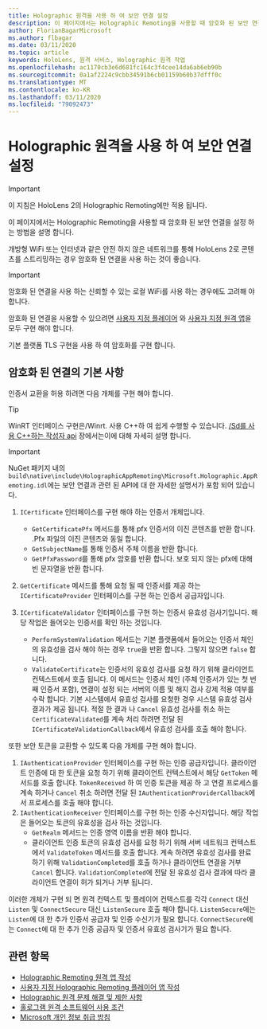 ```yaml
---
title: Holographic 원격을 사용 하 여 보안 연결 설정
description: 이 페이지에서는 Holographic Remoting을 사용할 때 암호화 된 보안 연결을 설정 하는 방법을 설명 합니다.
author: FlorianBagarMicrosoft
ms.author: flbagar
ms.date: 03/11/2020
ms.topic: article
keywords: HoloLens, 원격 서비스, Holographic 원격 작업
ms.openlocfilehash: ac1170cb3e6d681fc164c3f4cee14da6ab6eb90b
ms.sourcegitcommit: 0a1af2224c9cbb34591b6cb01159b60b37dfff0c
ms.translationtype: MT
ms.contentlocale: ko-KR
ms.lasthandoff: 03/11/2020
ms.locfileid: "79092473"
---
```

# <a name="establishing-a-secure-connection-with-holographic-remoting"></a>Holographic 원격을 사용 하 여 보안 연결 설정

>[!IMPORTANT]
>이 지침은 HoloLens 2의 Holographic Remoting에만 적용 됩니다.

이 페이지에서는 Holographic Remoting을 사용할 때 암호화 된 보안 연결을 설정 하는 방법을 설명 합니다.

개방형 WiFi 또는 인터넷과 같은 안전 하지 않은 네트워크를 통해 HoloLens 2로 콘텐츠를 스트리밍하는 경우 암호화 된 연결을 사용 하는 것이 좋습니다.

>[!IMPORTANT]
>암호화 된 연결을 사용 하는 신뢰할 수 있는 로컬 WiFi를 사용 하는 경우에도 고려해 야 합니다.

암호화 된 연결을 사용할 수 있으려면 [사용자 지정 플레이어](holographic-remoting-create-player.md) 와 [사용자 지정 원격 앱](holographic-remoting-create-host.md)을 모두 구현 해야 합니다.

기본 플랫폼 TLS 구현을 사용 하 여 암호화를 구현 합니다.

## <a name="basics-of-an-encrypted-connection"></a>암호화 된 연결의 기본 사항

인증서 교환을 허용 하려면 다음 개체를 구현 해야 합니다.

>[!TIP]
>WinRT 인터페이스 구현은/Winrt. 사용 C++하 여 쉽게 수행할 수 있습니다. [/Sd를 사용 C++하는 작성자 api](https://docs.microsoft.com//windows/uwp/cpp-and-winrt-apis/author-apis) 장에서는이에 대해 자세히 설명 합니다.

>[!IMPORTANT]
>NuGet 패키지 내의 ```build\native\include\HolographicAppRemoting\Microsoft.Holographic.AppRemoting.idl```에는 보안 연결과 관련 된 API에 대 한 자세한 설명서가 포함 되어 있습니다.

1) ```ICertificate``` 인터페이스를 구현 해야 하는 인증서 개체입니다.

    * ```GetCertificatePfx``` 메서드를 통해 pfx 인증서의 이진 콘텐츠를 반환 합니다. .Pfx 파일의 이진 콘텐츠와 동일 합니다.
    * ```GetSubjectName```를 통해 인증서 주체 이름을 반환 합니다.
    * ```GetPfxPassword```를 통해 pfx 암호를 반환 합니다. 보호 되지 않는 pfx에 대해 빈 문자열을 반환 합니다.

2) ```GetCertificate``` 메서드를 통해 요청 될 때 인증서를 제공 하는 ```ICertificateProvider``` 인터페이스를 구현 하는 인증서 공급자입니다.

3) ```ICertificateValidator``` 인터페이스를 구현 하는 인증서 유효성 검사기입니다. 해당 작업은 들어오는 인증서를 확인 하는 것입니다.
    * ```PerformSystemValidation``` 메서드는 기본 플랫폼에서 들어오는 인증서 체인의 유효성을 검사 해야 하는 경우 ```true```을 반환 합니다. 그렇지 않으면 ```false``` 합니다.
    * ```ValidateCertificate```는 인증서의 유효성 검사를 요청 하기 위해 클라이언트 컨텍스트에서 호출 됩니다. 이 메서드는 인증서 체인 (주체 인증서가 있는 첫 번째 인증서 포함), 연결이 설정 되는 서버의 이름 및 해지 검사 강제 적용 여부를 수락 합니다. 기본 시스템에서 유효성 검사를 요청한 경우 시스템 유효성 검사 결과가 제공 됩니다. 적절 한 결과 나 ```Cancel``` 유효성 검사를 취소 하는 ```CertificateValidated```를 계속 처리 하려면 전달 된 ```ICertificateValidationCallback```에서 유효성 검사를 호출 해야 합니다.

또한 보안 토큰을 교환할 수 있도록 다음 개체를 구현 해야 합니다.

1) ```IAuthenticationProvider``` 인터페이스를 구현 하는 인증 공급자입니다. 클라이언트 인증에 대 한 토큰을 요청 하기 위해 클라이언트 컨텍스트에서 해당 ```GetToken``` 메서드를 호출 합니다. ```TokenReceived``` 하 여 인증 토큰을 제공 하 고 연결 프로세스를 계속 하거나 ```Cancel``` 취소 하려면 전달 된 ```IAuthenticationProviderCallback```에서 프로세스를 호출 해야 합니다.
2) ```IAuthenticationReceiver``` 인터페이스를 구현 하는 인증 수신자입니다. 해당 작업은 들어오는 토큰의 유효성을 검사 하는 것입니다.
    * ```GetRealm``` 메서드는 인증 영역 이름을 반환 해야 합니다.
    * 클라이언트 인증 토큰의 유효성 검사를 요청 하기 위해 서버 네트워크 컨텍스트에서 ```ValidateToken``` 메서드를 호출 합니다. 계속 하려면 유효성 검사를 완료 하기 위해 ```ValidationCompleted```를 호출 하거나 클라이언트 연결을 거부 ```Cancel``` 합니다. ```ValidationCompleted```에 전달 된 유효성 검사 결과에 따라 클라이언트 연결이 허가 되거나 거부 됩니다. 

이러한 개체가 구현 되 면 원격 컨텍스트 및 플레이어 컨텍스트를 각각 ```Connect``` 대신 ```Listen``` 및 ```ConnectSecure``` 대신 ```ListenSecure``` 호출 해야 합니다. ```ListenSecure```에는 ```Listen```에 대 한 추가 인증서 공급자 및 인증 수신기가 필요 합니다. ```ConnectSecure```에는 ```Connect```에 대 한 추가 인증 공급자 및 인증서 유효성 검사기가 필요 합니다.

## <a name="see-also"></a>관련 항목
* [Holographic Remoting 원격 앱 작성](holographic-remoting-create-host.md)
* [사용자 지정 Holographic Remoting 플레이어 앱 작성](holographic-remoting-create-player.md)
* [Holographic 원격 문제 해결 및 제한 사항](holographic-remoting-troubleshooting.md)
* [홀로그램 원격 소프트웨어 사용 조건](https://docs.microsoft.com//legal/mixed-reality/microsoft-holographic-remoting-software-license-terms)
* [Microsoft 개인 정보 취급 방침](https://go.microsoft.com/fwlink/?LinkId=521839)
